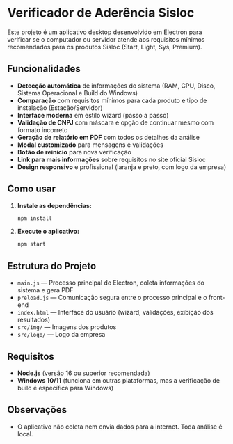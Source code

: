 # Verificador de Aderência Sisloc

Este projeto é um aplicativo desktop desenvolvido em Electron para verificar se o computador ou servidor atende aos requisitos mínimos recomendados para os produtos Sisloc (Start, Light, Sys, Premium).

## Funcionalidades

- **Detecção automática** de informações do sistema (RAM, CPU, Disco, Sistema Operacional e Build do Windows)
- **Comparação** com requisitos mínimos para cada produto e tipo de instalação (Estação/Servidor)
- **Interface moderna** em estilo wizard (passo a passo)
- **Validação de CNPJ** com máscara e opção de continuar mesmo com formato incorreto
- **Geração de relatório em PDF** com todos os detalhes da análise
- **Modal customizado** para mensagens e validações
- **Botão de reinício** para nova verificação
- **Link para mais informações** sobre requisitos no site oficial Sisloc
- **Design responsivo** e profissional (laranja e preto, com logo da empresa)

## Como usar

1. **Instale as dependências:**
   ```bash
   npm install
   ```

2. **Execute o aplicativo:**
   ```bash
   npm start
   ```

## Estrutura do Projeto

- `main.js` — Processo principal do Electron, coleta informações do sistema e gera PDF
- `preload.js` — Comunicação segura entre o processo principal e o front-end
- `index.html` — Interface do usuário (wizard, validações, exibição dos resultados)
- `src/img/` — Imagens dos produtos
- `src/logo/` — Logo da empresa

## Requisitos

- **Node.js** (versão 16 ou superior recomendada)
- **Windows 10/11** (funciona em outras plataformas, mas a verificação de build é específica para Windows)

## Observações

- O aplicativo não coleta nem envia dados para a internet. Toda análise é local.

